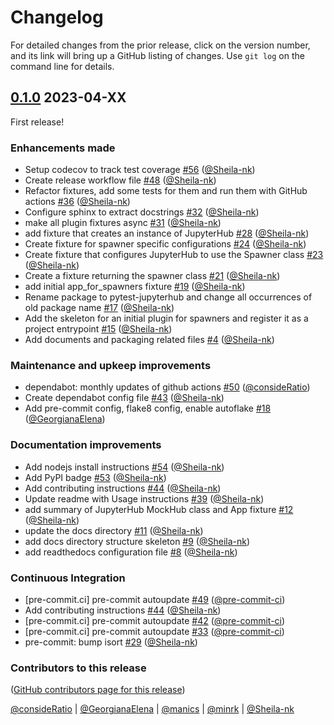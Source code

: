 # Changelog

For detailed changes from the prior release, click on the version number, and
its link will bring up a GitHub listing of changes. Use `git log` on the command line for details.

## [0.1.0](https://github.com/jupyterhub/pytest-jupyterhub/compare/0a6ed6d634f8bd9ae294a367fad1757f521f18b1...0.1.0) 2023-04-XX

First release!

### Enhancements made

- Setup codecov to track test coverage [#56](https://github.com/jupyterhub/pytest-jupyterhub/pull/56) ([@Sheila-nk](https://github.com/Sheila-nk))
- Create release workflow file [#48](https://github.com/jupyterhub/pytest-jupyterhub/pull/48) ([@Sheila-nk](https://github.com/Sheila-nk))
- Refactor fixtures, add some tests for them and run them with GitHub actions [#36](https://github.com/jupyterhub/pytest-jupyterhub/pull/36) ([@Sheila-nk](https://github.com/Sheila-nk))
- Configure sphinx to extract docstrings [#32](https://github.com/jupyterhub/pytest-jupyterhub/pull/32) ([@Sheila-nk](https://github.com/Sheila-nk))
- make all plugin fixtures async [#31](https://github.com/jupyterhub/pytest-jupyterhub/pull/31) ([@Sheila-nk](https://github.com/Sheila-nk))
- add fixture that creates an instance of JupyterHub [#28](https://github.com/jupyterhub/pytest-jupyterhub/pull/28) ([@Sheila-nk](https://github.com/Sheila-nk))
- Create fixture for spawner specific configurations [#24](https://github.com/jupyterhub/pytest-jupyterhub/pull/24) ([@Sheila-nk](https://github.com/Sheila-nk))
- Create fixture that configures JupyterHub to use the Spawner class [#23](https://github.com/jupyterhub/pytest-jupyterhub/pull/23) ([@Sheila-nk](https://github.com/Sheila-nk))
- Create a fixture returning the spawner class [#21](https://github.com/jupyterhub/pytest-jupyterhub/pull/21) ([@Sheila-nk](https://github.com/Sheila-nk))
- add initial app_for_spawners fixture [#19](https://github.com/jupyterhub/pytest-jupyterhub/pull/19) ([@Sheila-nk](https://github.com/Sheila-nk))
- Rename package to pytest-jupyterhub and change all occurrences of old package name [#17](https://github.com/jupyterhub/pytest-jupyterhub/pull/17) ([@Sheila-nk](https://github.com/Sheila-nk))
- Add the skeleton for an initial plugin for spawners and register it as a project entrypoint [#15](https://github.com/jupyterhub/pytest-jupyterhub/pull/15) ([@Sheila-nk](https://github.com/Sheila-nk))
- Add documents and packaging related files [#4](https://github.com/jupyterhub/pytest-jupyterhub/pull/4) ([@Sheila-nk](https://github.com/Sheila-nk))

### Maintenance and upkeep improvements

- dependabot: monthly updates of github actions [#50](https://github.com/jupyterhub/pytest-jupyterhub/pull/50) ([@consideRatio](https://github.com/consideRatio))
- Create dependabot config file [#43](https://github.com/jupyterhub/pytest-jupyterhub/pull/43) ([@Sheila-nk](https://github.com/Sheila-nk))
- Add pre-commit config, flake8 config, enable autoflake [#18](https://github.com/jupyterhub/pytest-jupyterhub/pull/18) ([@GeorgianaElena](https://github.com/GeorgianaElena))

### Documentation improvements

- Add nodejs install instructions [#54](https://github.com/jupyterhub/pytest-jupyterhub/pull/54) ([@Sheila-nk](https://github.com/Sheila-nk))
- Add PyPI badge [#53](https://github.com/jupyterhub/pytest-jupyterhub/pull/53) ([@Sheila-nk](https://github.com/Sheila-nk))
- Add contributing instructions [#44](https://github.com/jupyterhub/pytest-jupyterhub/pull/44) ([@Sheila-nk](https://github.com/Sheila-nk))
- Update readme with Usage instructions [#39](https://github.com/jupyterhub/pytest-jupyterhub/pull/39) ([@Sheila-nk](https://github.com/Sheila-nk))
- add summary of JupyterHub MockHub class and App fixture [#12](https://github.com/jupyterhub/pytest-jupyterhub/pull/12) ([@Sheila-nk](https://github.com/Sheila-nk))
- update the docs directory [#11](https://github.com/jupyterhub/pytest-jupyterhub/pull/11) ([@Sheila-nk](https://github.com/Sheila-nk))
- add docs directory structure skeleton [#9](https://github.com/jupyterhub/pytest-jupyterhub/pull/9) ([@Sheila-nk](https://github.com/Sheila-nk))
- add readthedocs configuration file [#8](https://github.com/jupyterhub/pytest-jupyterhub/pull/8) ([@Sheila-nk](https://github.com/Sheila-nk))

### Continuous Integration

- [pre-commit.ci] pre-commit autoupdate [#49](https://github.com/jupyterhub/pytest-jupyterhub/pull/49) ([@pre-commit-ci](https://github.com/pre-commit-ci))
- Add contributing instructions [#44](https://github.com/jupyterhub/pytest-jupyterhub/pull/44) ([@Sheila-nk](https://github.com/Sheila-nk))
- [pre-commit.ci] pre-commit autoupdate [#42](https://github.com/jupyterhub/pytest-jupyterhub/pull/42) ([@pre-commit-ci](https://github.com/pre-commit-ci))
- [pre-commit.ci] pre-commit autoupdate [#33](https://github.com/jupyterhub/pytest-jupyterhub/pull/33) ([@pre-commit-ci](https://github.com/pre-commit-ci))
- pre-commit: bump isort [#29](https://github.com/jupyterhub/pytest-jupyterhub/pull/29) ([@Sheila-nk](https://github.com/Sheila-nk))

### Contributors to this release

([GitHub contributors page for this release](https://github.com/jupyterhub/pytest-jupyterhub/graphs/contributors?from=2022-12-12&to=2023-04-24&type=c))

[@consideRatio](https://github.com/search?q=repo%3Ajupyterhub%2Fpytest-jupyterhub+involves%3AconsideRatio+updated%3A2022-12-12..2023-04-24&type=Issues) | [@GeorgianaElena](https://github.com/search?q=repo%3Ajupyterhub%2Fpytest-jupyterhub+involves%3AGeorgianaElena+updated%3A2022-12-12..2023-04-24&type=Issues) | [@manics](https://github.com/search?q=repo%3Ajupyterhub%2Fpytest-jupyterhub+involves%3Amanics+updated%3A2022-12-12..2023-04-24&type=Issues) | [@minrk](https://github.com/search?q=repo%3Ajupyterhub%2Fpytest-jupyterhub+involves%3Aminrk+updated%3A2022-12-12..2023-04-24&type=Issues) | [@Sheila-nk](https://github.com/search?q=repo%3Ajupyterhub%2Fpytest-jupyterhub+involves%3ASheila-nk+updated%3A2022-12-12..2023-04-24&type=Issues)
